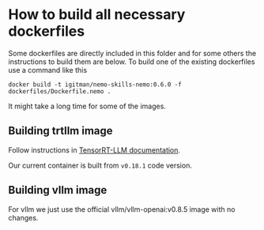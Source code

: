 # How to build all necessary dockerfiles

Some dockerfiles are directly included in this folder and for some others the instructions to build them are below.
To build one of the existing dockerfiles use a command like this

```
docker build -t igitman/nemo-skills-nemo:0.6.0 -f dockerfiles/Dockerfile.nemo .
```
It might take a long time for some of the images.

## Building trtllm image

Follow instructions in [TensorRT-LLM documentation](https://nvidia.github.io/TensorRT-LLM/installation/build-from-source-linux.html#option-1-build-tensorrt-llm-in-one-step).

Our current container is built from `v0.18.1` code version.

## Building vllm image

For vllm we just use the official vllm/vllm-openai:v0.8.5 image with no changes.